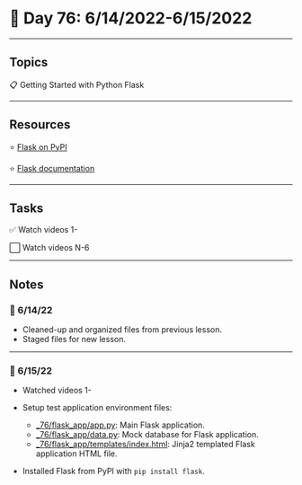 # :calendar: Day 76: 6/14/2022-6/15/2022

---

## Topics

:clipboard: Getting Started with Python Flask

---

## Resources

:star: [Flask on PyPI](https://pypi.org/project/Flask)

:star: [Flask documentation](https://flask.palletsprojects.com/en/2.1.x)

---

## Tasks

:white_check_mark: Watch videos 1-

:white_large_square: Watch videos N-6

---

## Notes

### :notebook: 6/14/22

- Cleaned-up and organized files from previous lesson.
- Staged files for new lesson.

---

### :notebook: 6/15/22

- Watched videos 1-
- Setup test application environment files:
    - [_76/flask_app/app.py](_76/flask/app.py): Main Flask application.
    - [_76/flask_app/data.py](_76/flask/data.py): Mock database for Flask application.
    - [_76/flask_app/templates/index.html](_76/flask_app/templates/index.html): Jinja2 templated Flask application HTML file.

- Installed Flask from PyPI with `pip install flask`.
